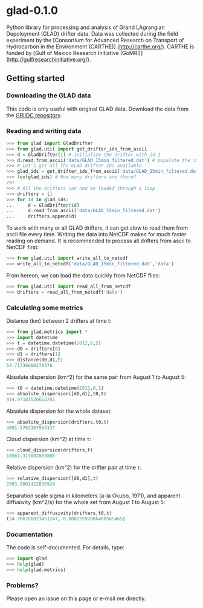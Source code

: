 # glad-0.1.0

Python library for processing and analysis of 
Grand LAgrangian Depoloyment (GLAD) drifter data.
Data was collected during the field experiment by the
[Consortium for Advanced Research on Transport 
of Hydrocarbon in the Environment (CARTHE)]
(http://carthe.org/).
CARTHE is funded by [Gulf of Mexico Research Initiative (GoMRI)]
(http://gulfresearchinitiative.org/).

## Getting started

### Downloading the GLAD data

This code is only useful with original GLAD data.
Download the data from the [GRIIDC repository](https://data.gulfresearchinitiative.org/data/R1.x134.073:0004).

### Reading and writing data

```python
>>> from glad import GladDrifter
>>> from glad.util import get_drifter_ids_from_ascii
>>> d = GladDrifter(1) # initialize the drifter with id 1
>>> d.read_from_ascii('data/GLAD_15min_filtered.dat') # populate the instance with data
>>> # Let's get all the GLAD drifter IDs available
>>> glad_ids = get_drifter_ids_from_ascii('data/GLAD_15min_filtered.dat')
>>> len(glad_ids) # How many drifters are there?
297
>>> # All the drifters can now be loaded through a loop
>>> drifters = []
>>> for id in glad_ids:
...     d = GladDrifter(id)
...     d.read_from_ascii('data/GLAD_15min_filtered.dat')
...     drifters.append(d)
```
To work with many or all GLAD drifters, it can get slow to read them
from ascii file every time. Writing the data into NetCDF makes for much
faster reading on demand. It is recommended to process all drifters from 
ascii to NetCDF first:
```python
>>> from glad.util import write_all_to_netcdf
>>> write_all_to_netcdf('data/GLAD_15min_filtered.dat','data')
```
From hereon, we can load the data quickly from NetCDF files:
```python
>>> from glad.util import read_all_from_netcdf
>>> drifters = read_all_from_netcdf('data')
```

### Calculating some metrics

Distance (km) between 2 drifters at time t:
```python
>>> from glad.metrics import *
>>> import datetime
>>> t = datetime.datetime(2012,8,5)
>>> d0 = drifters[0]
>>> d1 = drifters[1]
>>> distance(d0,d1,t)
54.71736600279378
```
Absolute dispersion (km^2) for the same pair from August 1 to August 5:
```python
>>> t0 = datetime.datetime(2012,8,1)
>>> absolute_dispersion([d0,d1],t0,t)
414.97181526613241
```
Absolute dispersion for the whole dataset:
```python
>>> absolute_dispersion(drifters,t0,t)
4091.5763167954137
```
Cloud dispersion (km^2) at time `t`:
```python
>>> cloud_dispersion(drifters,t)
18561.313882889885
```
Relative dispersion (km^2) for the drifter pair at time `t`:
```python
>>> relative_dispersion([d0,d1],t)
2993.9901422836929
```
Separation scale sigma in kilometers (a-la Okubo, 1971), 
and apparent diffusivity (km^2/s) for the whole set
from August 1 to August 5:
```python
>>> apparent_diffusivity(drifters,t0,t)
(24.766766023451247, 0.00025597066480565465)
```

### Documentation

The code is self-documented. For details, type:

```python
>>> import glad
>>> help(glad)
>>> help(glad.metrics)
```

### Problems?

Please open an issue on this page or e-mail me directly.
